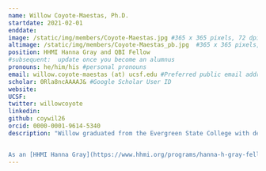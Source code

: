 ```yaml
---
name: Willow Coyote-Maestas, Ph.D.
startdate: 2021-02-01
enddate:
image: /static/img/members/Coyote-Maestas.jpg #365 x 365 pixels, 72 dpi
altimage: /static/img/members/Coyote-Maestas_pb.jpg  #365 x 365 pixels, 72 dpi
position: HHMI Hanna Gray and QBI Fellow
#subsequent:  update once you become an alumnus
pronouns: he/him/his #personal pronouns
email: willow.coyote-maestas (at) ucsf.edu #Preferred public email address
scholar: 0Rla8ncAAAAJ& #Google Scholar User ID
website:
UCSF:
twitter: willowcoyote
linkedin:
github: coywil26
orcid: 0000-0001-9614-5340
description: "Willow graduated from the Evergreen State College with degrees in Chemistry and Environmental studies. As an undergraduate in [Dr. Anitra Ingalls’s](https://sites.google.com/view/anitra-ingalls) lab at the University of Washington, he studied how B vitamins mediate microbial interactions and diversity in the open ocean. For graduate school, Willow did his Ph.D. in [Dr. Daniel Schmidt’s](http://www.biologyplus.org) lab at the University of Minnesota, where he developed massively parallel sequencing-based methods to study and engineer proteins. Using mutational and insertional scanning methods, Willow found these methods can be useful for identifying regions of a protein involved in functionally meaningful conformational changes, developed mechanistic models for how to assemble protein domains to create useful multi-domain protein tools, and studied the evolution of ion channel regulation.


As an [HHMI Hanna Gray](https://www.hhmi.org/programs/hanna-h-gray-fellows-program#Fellows) and [QBI Fellow](https://fellows.ucsf.edu), Willow is inventing high-throughput sequencing-based biophysics and biochemistry methods for understanding how a genetic, chemical, or physical perturbations alters the trafficking or functional state of receptors. The long-term goal of this work is to build mechanistic holistic models of how receptors break in disease and work in normal physiology"
---
```

